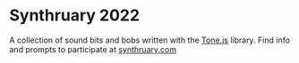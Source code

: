 # Synthruary 2022
A collection of sound bits and bobs written with the [Tone.js](https://tonejs.github.io/) library. Find info and prompts to participate at [synthruary.com](https://synthruary.com/)